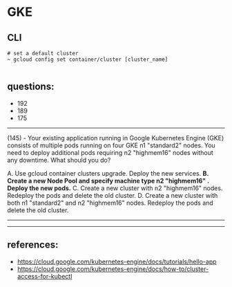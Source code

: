 # GKE

## CLI

```
# set a default cluster
~ gcloud config set container/cluster [cluster_name]


```

## questions:

- 192
- 189
- 175

---

(145) - Your existing application running in Google Kubernetes Engine (GKE) consists of multiple pods running on four GKE n1 "standard2" nodes. You need to deploy additional pods requiring n2 "highmem16" nodes without any downtime. What should you do?

A. Use gcloud container clusters upgrade. Deploy the new services.
**B. Create a new Node Pool and specify machine type n2 "highmem16" . Deploy the new pods.**
C. Create a new cluster with n2 "highmem16" nodes. Redeploy the pods and delete the old cluster.
D. Create a new cluster with both n1 "standard2" and n2 "highmem16" nodes. Redeploy the pods and delete the old cluster.

---

---

## references:

- https://cloud.google.com/kubernetes-engine/docs/tutorials/hello-app
- https://cloud.google.com/kubernetes-engine/docs/how-to/cluster-access-for-kubectl